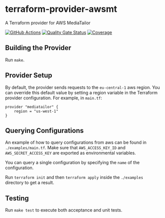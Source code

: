 # terraform-provider-awsmt
A Terraform provider for AWS MediaTailor


[![GitHub Actions](https://github.com/spring-media/ott-tfprovider-awsmt/workflows/CI/badge.svg?branch=main)](https://github.com/spring-media/ott-tfprovider-awsmt/actions?workflow=CI)
[![Quality Gate Status](https://sonarcloud.io/api/project_badges/measure?project=spring-media_ott-tfprovider-awsmt&metric=alert_status&token=06d658832169745b96bb3266679443282e48ace4)](https://sonarcloud.io/summary/new_code?id=spring-media_ott-tfprovider-awsmt)
[![Coverage](https://sonarcloud.io/api/project_badges/measure?project=spring-media_ott-tfprovider-awsmt&metric=coverage&token=06d658832169745b96bb3266679443282e48ace4)](https://sonarcloud.io/summary/new_code?id=spring-media_ott-tfprovider-awsmt)

## Building the Provider

Run `make`.

## Provider Setup

By default, the provider sends requests to the `eu-central-1` aws region. You can override this default value by setting a region variable in the Terraform provider configuration.
For example, in `main.tf`:
```
provider "mediatailor" {
    region = "us-west-1"
}
```

## Querying Configurations

An example of how to query configurations from aws can be found in `./examples/main.tf`. 
Make sure that `AWS_ACCESS_KEY_ID` and `AWS_SECRET_ACCESS_KEY` are exported as environmental variables.

You can query a single configuration by specifying the `name` of the configuration. 

Run `terraform init` and then `terraform apply` inside the `./examples` directory to get a result.

## Testing

Run `make test` to execute both acceptance and unit tests.
